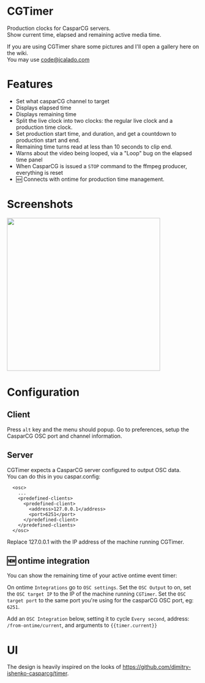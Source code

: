 # CGTimer
Production clocks for CasparCG servers.  
Show current time, elapsed and remaining active media time.  

If you are using CGTimer share some pictures and I'll open a gallery here on the wiki.  
You may use [code@jcalado.com](mailto:code@jcalado.com)

# Features

- Set what casparCG channel to target
- Displays elapsed time
- Displays remaining time
- Split the live clock into two clocks: the regular live clock and a production time clock.
- Set production start time, and duration, and get a countdown to production start and end.
- Remaining time turns read at less than 10 seconds to clip end.
- Warns about the video being looped, via a "Loop" bug on the elapsed time panel
- When CasparCG is issued a `STOP` command to the ffmpeg producer, everything is reset
- 🆕 Connects with ontime for production time management.

# Screenshots
<img src="https://github.com/jcalado/cgtimer/assets/26873/aacae291-62b9-4b0a-be50-683b0851d5e8" width="400px"/>

# Configuration

## Client 

Press `alt` key and the menu should popup. Go to preferences, setup the CasparCG OSC port and channel information.

## Server
CGTimer expects a CasparCG server configured to output OSC data.  
You can do this in you caspar.config:

```
  <osc>
    ...
    <predefined-clients>
      <predefined-client>
        <address>127.0.0.1</address>
        <port>6251</port>
      </predefined-client>
    </predefined-clients>
  </osc>
```

Replace 127.0.0.1 with the IP address of the machine running CGTimer.


## 🆕 ontime integration

You can show the remaining time of your active ontime event timer:

On ontime `Integrations` go to `OSC settings`. Set the `OSC Output` to on, set the `OSC target IP` to the IP of the machine running `CGTimer`. Set the `OSC target port` to the same port you're using for the casparCG OSC port, eg: `6251`.

Add an `OSC Integration` below, setting it to cycle `Every second`, address: `/from-ontime/current`, and arguments to `{{timer.current}}`

# UI 
The design is heavily inspired on the looks of https://github.com/dimitry-ishenko-casparcg/timer.
